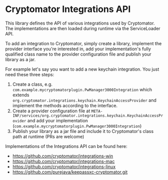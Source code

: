 # Cryptomator Integrations API

This library defines the API of various integrations used by Cryptomator. The implementations  are then loaded during runtime via the ServiceLoader API.

To add an integration to Cryptomator, simply create a library, implement the provider interface you're interested in, add your implementation's fully qualified class name to the provider configuration file and publish your library as a jar.

For example let's say you want to add a new keychain integration. You just need these three steps:
1. Create a class, e.g. `com.example.mycryptomatorplugin.PwManager3000Integration` which extends `org.cryptomator.integrations.keychain.KeychainAccessProvider` and implement the methods according to the interface.
1. Create a provider configuration file at `META-INF/services/org.cryptomator.integrations.keychain.KeychainAccessProvider` and add your implementation (`com.example.mycryptomatorplugin.PwManager3000Integration`)
1. Publish your library as a jar file and include it to Cryptomator's class path at runtime (PRs are welcome)

Implementations of the Integrations API can be found here:
- https://github.com/cryptomator/integrations-win
- https://github.com/cryptomator/integrations-mac
- https://github.com/cryptomator/integrations-linux
- https://github.com/purejava/keepassxc-cryptomator.git